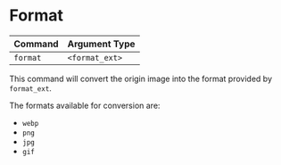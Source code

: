 # Format

| Command  | Argument Type 
|----------|--------------
| `format` | `<format_ext>`

This command will convert the origin image into the format provided by `format_ext`.

The formats available for conversion are:
- `webp`
- `png`
- `jpg`
- `gif`